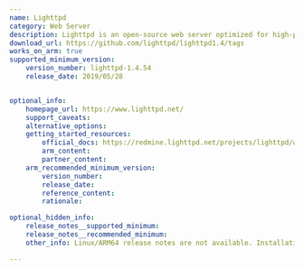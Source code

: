 ```yaml
---
name: Lighttpd
category: Web Server
description: Lighttpd is an open-source web server optimized for high-performance environments. It is designed to be secure, fast, and flexible, with a low memory footprint, making it ideal for servers with limited resources or for serving high-traffic websites.
download_url: https://github.com/lighttpd/lighttpd1.4/tags
works_on_arm: true
supported_minimum_version:
    version_number: lighttpd-1.4.54
    release_date: 2019/05/28


optional_info:
    homepage_url: https://www.lighttpd.net/
    support_caveats:
    alternative_options:
    getting_started_resources:
        official_docs: https://redmine.lighttpd.net/projects/lighttpd/wiki/InstallFromSource
        arm_content:
        partner_content:
    arm_recommended_minimum_version:
        version_number:
        release_date:
        reference_content:
        rationale:

optional_hidden_info:
    release_notes__supported_minimum:
    release_notes__recommended_minimum:
    other_info: Linux/ARM64 release notes are not available. Installation and testing are done via the [tar archive](https://github.com/lighttpd/lighttpd1.4/releases/tag/lighttpd-1.4.54).

---
```


